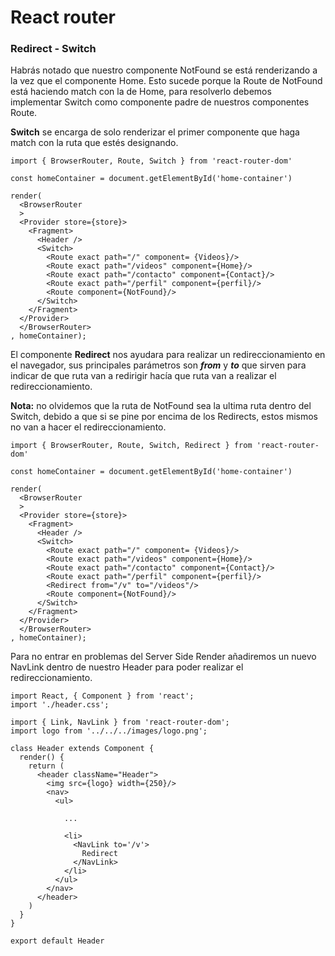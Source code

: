# React router

### Redirect - Switch

Habrás notado que nuestro componente NotFound se está renderizando a la vez que el componente Home. Esto sucede porque la Route de NotFound está haciendo match con la de Home, para resolverlo debemos implementar Switch como componente padre de nuestros componentes Route.

**Switch** se encarga de solo renderizar el primer componente que haga match con la ruta que estés designando.

```
import { BrowserRouter, Route, Switch } from 'react-router-dom'

const homeContainer = document.getElementById('home-container')

render(
  <BrowserRouter
  >
  <Provider store={store}>
    <Fragment>
      <Header />
      <Switch>
        <Route exact path="/" component= {Videos}/>
        <Route exact path="/videos" component={Home}/>
        <Route exact path="/contacto" component={Contact}/>
        <Route exact path="/perfil" component={perfil}/>
        <Route component={NotFound}/>
      </Switch>
    </Fragment>
  </Provider>
  </BrowserRouter>
, homeContainer);
```

El componente **Redirect** nos ayudara para realizar un redireccionamiento en el navegador, sus principales parámetros son ***from*** y ***to*** que sirven para indicar de que ruta van a redirigir hacía que ruta van a realizar el redireccionamiento.

**Nota:** no olvidemos que la ruta de NotFound sea la ultima ruta dentro del Switch, debido a que si se pine por encima de los Redirects, estos mismos no van a hacer el redireccionamiento.
```
import { BrowserRouter, Route, Switch, Redirect } from 'react-router-dom'

const homeContainer = document.getElementById('home-container')

render(
  <BrowserRouter
  >
  <Provider store={store}>
    <Fragment>
      <Header />
      <Switch>
        <Route exact path="/" component= {Videos}/>
        <Route exact path="/videos" component={Home}/>
        <Route exact path="/contacto" component={Contact}/>
        <Route exact path="/perfil" component={perfil}/>
        <Redirect from="/v" to="/videos"/>
        <Route component={NotFound}/>
      </Switch>
    </Fragment>
  </Provider>
  </BrowserRouter>
, homeContainer);
```

Para no entrar en problemas del Server Side Render añadiremos un nuevo NavLink dentro de nuestro Header para poder realizar el redireccionamiento.

```
import React, { Component } from 'react';
import './header.css';

import { Link, NavLink } from 'react-router-dom';
import logo from '../../../images/logo.png';

class Header extends Component {
  render() {
    return (
      <header className="Header">
        <img src={logo} width={250}/>
        <nav>
          <ul>

            ...

            <li>
              <NavLink to='/v'>
                Redirect
              </NavLink>
            </li>
          </ul>
        </nav>
      </header>
    )
  }
}

export default Header
```
